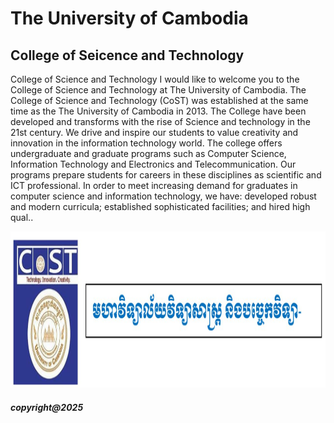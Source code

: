 <!DOCTYPE html>
<html>
<head>
<title> ITE103-HTML&CSS</title>
<head>

<body>
<h1> The University of Cambodia </h1>
<h2> College of Seicence and Technology </h2>
<p>
College of Science and Technology I would like to welcome you to the College of Science and Technology at The University of Cambodia. The College of Science and Technology (CoST) was established at the same time as the The University of Cambodia in 2013. The College have been developed and transforms with the rise of Science and technology in the 21st century. We drive and inspire our students to value creativity and innovation in the information technology world. The college offers undergraduate and graduate programs such as Computer Science, Information Technology and Electronics and Telecommunication. Our programs prepare students for careers in these disciplines as scientific and ICT professional. In order to meet increasing demand for graduates in computer science and information technology, we have: developed robust and modern curricula; established sophisticated facilities; and hired high qual.. 
</p>
<img src="UCicon.jpg" alt="ITE103" width="750" height="250"

</body>



<footer> <h5>copyright@2025</h5> </footer>
</html>
